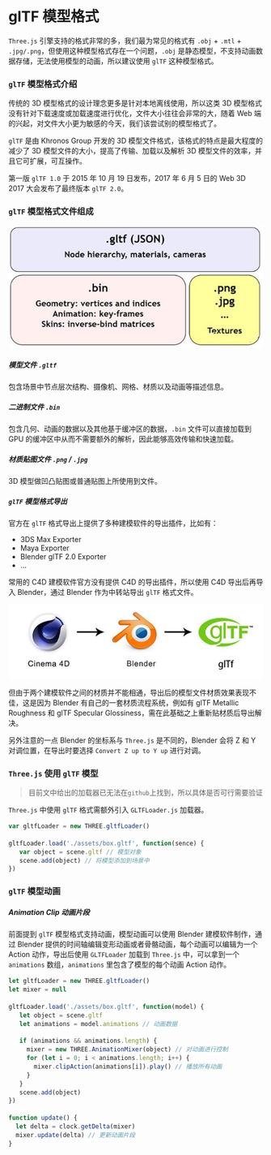 # glTF 模型格式

`Three.js` 引擎支持的格式非常的多，我们最为常见的格式有 `.obj` + `.mtl` + `.jpg/.png`，但使用这种模型格式存在一个问题，`.obj` 是静态模型，不支持动画数据存储，无法使用模型的动画，所以建议使用 `glTF` 这种模型格式。

### `glTF` 模型格式介绍

传统的 3D 模型格式的设计理念更多是针对本地离线使用，所以这类 3D 模型格式没有针对下载速度或加载速度进行优化，文件大小往往会非常的大，随着 Web 端的兴起，对文件大小更为敏感的今天，我们该尝试别的模型格式了。

`glTF` 是由 Khronos Group 开发的 3D 模型文件格式，该格式的特点是最大程度的减少了 3D 模型文件的大小，提高了传输、加载以及解析 3D 模型文件的效率，并且它可扩展，可互操作。

第一版 `glTF 1.0` 于 2015 年 10 月 19 日发布，2017 年 6 月 5 日的 Web 3D 2017 大会发布了最终版本 `glTF 2.0`。

### `glTF` 模型格式文件组成

![glTF 模型格式文件组成](image/glTF模型格式文件组成.jpg)

##### 模型文件 `.gltf`

包含场景中节点层次结构、摄像机、网格、材质以及动画等描述信息。

##### 二进制文件 `.bin`

包含几何、动画的数据以及其他基于缓冲区的数据，`.bin` 文件可以直接加载到 GPU 的缓冲区中从而不需要额外的解析，因此能够高效传输和快速加载。

##### 材质贴图文件 `.png` / `.jpg`

3D 模型做凹凸贴图或普通贴图上所使用到文件。

##### `glTF` 模型格式导出

官方在 `glTF` 格式导出上提供了多种建模软件的导出插件，比如有：

-   3DS Max Exporter
-   Maya Exporter
-   Blender glTF 2.0 Exporter
-   ...

常用的 C4D 建模软件官方没有提供 C4D 的导出插件，所以使用 C4D 导出后再导入 Blender，通过 Blender 作为中转站导出 `glTF` 格式文件。

![glTF模型格式导出](image/glTF模型格式导出.jpg)

但由于两个建模软件之间的材质并不能相通，导出后的模型文件材质效果表现不佳，这是因为 Blender 有自己的一套材质流程系统，例如有 glTF Metallic Roughness 和 glTF Specular Glossiness，需在此基础之上重新贴材质后导出解决。

另外注意的一点 Blender 的坐标系与 `Three.js` 是不同的，Blender 会将 Z 和 Y 对调位置，在导出时要选择 `Convert Z up to Y up` 进行对调。

### `Three.js` 使用 `glTF` 模型

> 目前文中给出的加载器已无法在`github`上找到，所以具体是否可行需要验证

`Three.js` 中使用 `glTF` 格式需额外引入 `GLTFLoader.js` 加载器。

```JavaScript
var gltfLoader = new THREE.gltfLoader()

gltfLoader.load('./assets/box.gltf', function(sence) {
   var object = scene.gltf // 模型对象
   scene.add(object) // 将模型添加到场景中
})
```

### `glTF` 模型动画

##### Animation Clip 动画片段

前面提到 `glTF` 模型格式支持动画，模型动画可以使用 Blender 建模软件制作，通过 Blender 提供的时间轴编辑变形动画或者骨骼动画，每个动画可以编辑为一个 Action 动作，导出后使用 `GLTFLoader` 加载到 `Three.js` 中，可以拿到一个 `animations` 数组，`animations` 里包含了模型的每个动画 Action 动作。

```JavaScript
let gltfLoader = new THREE.gltfLoader()
let mixer = null

gltfLoader.load('./assets/box.gltf', function(model) {
   let object = scene.gltf
   let animations = model.animations // 动画数据

   if (animations && animations.length) {
     mixer = new THREE.AnimationMixer(object) // 对动画进行控制
     for (let i = 0; i < animations.length; i++) {
       mixer.clipAction(animations[i]).play() // 播放所有动画
     }
   }
   scene.add(object)
})

function update() {
  let delta = clock.getDelta(mixer)
  mixer.update(delta) // 更新动画片段
}
```
